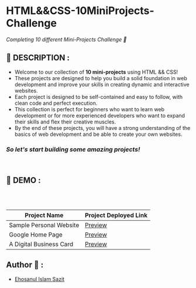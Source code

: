 # HTML&&CSS-10MiniProjects-Challenge

_Completing 10 different Mini-Projects Challenge 🚀_

## 📙 DESCRIPTION :

- Welcome to our collection of **10 mini-projects** using HTML && CSS!
- These projects are designed to help you build a solid foundation in web development and improve your skills in creating dynamic and interactive websites.
- Each project is designed to be self-contained and easy to follow, with clean code and perfect execution.
- This collection is perfect for beginners who want to learn web development or for more experienced developers who want to expand their skills and flex their creative muscles.
- By the end of these projects, you will have a strong understanding of the basics of web development and be able to create your own websites.

<h3><em>So let's start building some amazing projects!</em></h3>
<br>

## 📸 DEMO :

<br><br>

| Project Name            | Project Deployed Link                                                                 |
| ----------------------- | ------------------------------------------------------------------------------------- |
| Sample Personal Website | [Preview](https://sazit96.github.io/HTML-And-CSS-Projects/SamplePersonalWebsite/)     |
| Google Home Page        | [Preview](https://sazit96.github.io/HTML-And-CSS-Projects/Googleweb/)                 |
| A Digital Business Card | [Preview](https://sazit96.github.io/HTML-And-CSS-Projects/BuildADigitalBusinessCard/) |

## Author 👋 :

- [Ehosanul Islam Sazit](https://github.com/sazit96)
